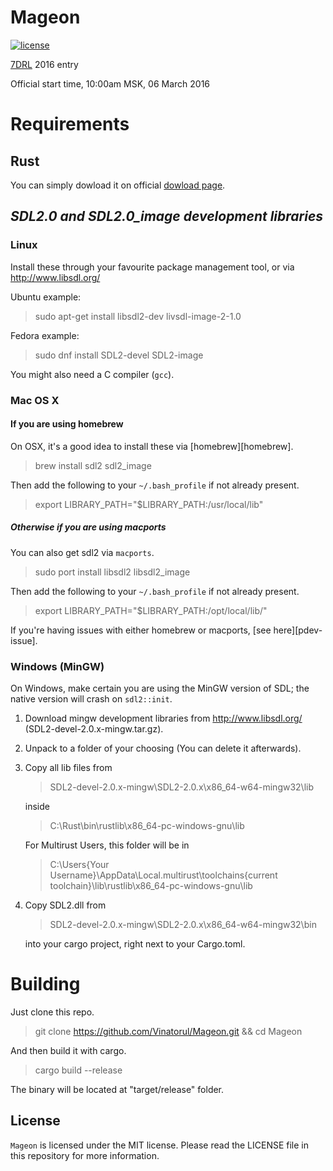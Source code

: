 # Mageon
[![license](http://img.shields.io/badge/license-MIT-blue.svg)](https://github.com/Vinatorul/Mageon/blob/master/LICENSE)

[7DRL](http://7drl.org/) 2016 entry

Official start time, 10:00am MSK, 06 March 2016

# Requirements

## Rust

You can simply dowload it on official [dowload page](https://www.rust-lang.org/downloads.html).

## *SDL2.0 and SDL2.0_image development libraries*
### Linux
Install these through your favourite package management tool, or via
http://www.libsdl.org/

Ubuntu example:
> sudo apt-get install libsdl2-dev livsdl-image-2-1.0

Fedora example:
> sudo dnf install SDL2-devel SDL2-image

You might also need a C compiler (`gcc`).

### Mac OS X
#### If you are using homebrew
On OSX, it's a good idea to install these via
[homebrew][homebrew].

> brew install sdl2 sdl2_image

Then add the following to your `~/.bash_profile` if not already present.

> export LIBRARY_PATH="$LIBRARY_PATH:/usr/local/lib"

##### Otherwise if you are using macports
You can also get sdl2 via `macports`.

> sudo port install libsdl2 libsdl2_image

Then add the following to your `~/.bash_profile` if not already present.

> export LIBRARY_PATH="$LIBRARY_PATH:/opt/local/lib/"

If you're having issues with either homebrew or macports, [see here][pdev-issue].

### Windows (MinGW)
On Windows, make certain you are using the MinGW version of SDL; the native
version will crash on `sdl2::init`.

1. Download mingw development libraries from
http://www.libsdl.org/ (SDL2-devel-2.0.x-mingw.tar.gz).
2. Unpack to a folder of your choosing (You can delete it afterwards).
3. Copy all lib files from
    > SDL2-devel-2.0.x-mingw\SDL2-2.0.x\x86_64-w64-mingw32\lib

    inside
    > C:\Rust\bin\rustlib\x86_64-pc-windows-gnu\lib

    For Multirust Users, this folder will be in
    > C:\Users\{Your Username}\AppData\Local\.multirust\toolchains\{current toolchain}\lib\rustlib\x86_64-pc-windows-gnu\lib

4. Copy SDL2.dll from
    > SDL2-devel-2.0.x-mingw\SDL2-2.0.x\x86_64-w64-mingw32\bin

    into your cargo project, right next to your Cargo.toml.

# Building

Just clone this repo.

> git clone https://github.com/Vinatorul/Mageon.git && cd Mageon

And then build it with cargo.

> cargo build --release

The binary will be located at "target/release" folder.

## License
`Mageon` is licensed under the MIT license. Please read the LICENSE file in this repository for more information.
